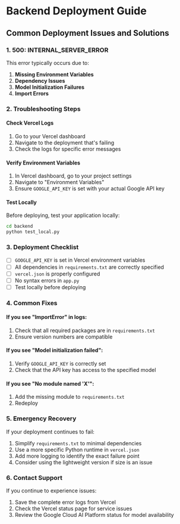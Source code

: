 # Backend Deployment Guide

## Common Deployment Issues and Solutions

### 1. 500: INTERNAL_SERVER_ERROR

This error typically occurs due to:

1. **Missing Environment Variables**
2. **Dependency Issues**
3. **Model Initialization Failures**
4. **Import Errors**

### 2. Troubleshooting Steps

#### Check Vercel Logs
1. Go to your Vercel dashboard
2. Navigate to the deployment that's failing
3. Check the logs for specific error messages

#### Verify Environment Variables
1. In Vercel dashboard, go to your project settings
2. Navigate to "Environment Variables"
3. Ensure `GOOGLE_API_KEY` is set with your actual Google API key

#### Test Locally
Before deploying, test your application locally:
```bash
cd backend
python test_local.py
```

### 3. Deployment Checklist

- [ ] `GOOGLE_API_KEY` is set in Vercel environment variables
- [ ] All dependencies in `requirements.txt` are correctly specified
- [ ] `vercel.json` is properly configured
- [ ] No syntax errors in `app.py`
- [ ] Test locally before deploying

### 4. Common Fixes

#### If you see "ImportError" in logs:
1. Check that all required packages are in `requirements.txt`
2. Ensure version numbers are compatible

#### If you see "Model initialization failed":
1. Verify `GOOGLE_API_KEY` is correctly set
2. Check that the API key has access to the specified model

#### If you see "No module named 'X'":
1. Add the missing module to `requirements.txt`
2. Redeploy

### 5. Emergency Recovery

If your deployment continues to fail:

1. Simplify `requirements.txt` to minimal dependencies
2. Use a more specific Python runtime in `vercel.json`
3. Add more logging to identify the exact failure point
4. Consider using the lightweight version if size is an issue

### 6. Contact Support

If you continue to experience issues:
1. Save the complete error logs from Vercel
2. Check the Vercel status page for service issues
3. Review the Google Cloud AI Platform status for model availability